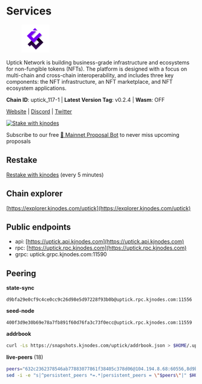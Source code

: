 # Services

<figure><img src="https://raw.githubusercontent.com/kj89/cosmos-images/main/logos/uptick.png" alt=""><figcaption></figcaption></figure>

Uptick Network is building business-grade infrastructure and  ecosystems for non-fungible tokens (NFTs). The platform is  designed with a focus on multi-chain and cross-chain interoperability,  and includes three key components: the NFT infrastructure, an NFT  marketplace, and NFT ecosystem applications.

**Chain ID**: uptick_117-1 | **Latest Version Tag**: v0.2.4 | **Wasm**: OFF

[Website](https://uptick.network) | [Discord](https://discord.gg/UzeHS7fu5H) | [Twitter](https://twitter.com/uptickproject)

[![Stake with kjnodes](https://i.ibb.co/cr44Q8j/button-stake-with-kjnodes.png)](https://restake.app/uptick/uptickvaloper1jqpaf0vgzlxvjx5meq8huweuv2nguqe20seefq)

Subscribe to our free [🤖 Mainnet Proposal Bot](https://t.me/kjnodes_proposal_bot) to never miss upcoming proposals

## Restake

[Restake with kjnodes](https://restake.app/uptick/uptickvaloper1jqpaf0vgzlxvjx5meq8huweuv2nguqe20seefq) (every 5 minutes)
## Chain explorer
[https://explorer.kjnodes.com/uptick](https://explorer.kjnodes.com/uptick)

## Public endpoints

* api: [https://uptick.api.kjnodes.com](https://uptick.api.kjnodes.com)
* rpc: [https://uptick.rpc.kjnodes.com](https://uptick.rpc.kjnodes.com)
* grpc: uptick.grpc.kjnodes.com:11590

## Peering

**state-sync**

```text
d9bfa29e0cf9c4ce0cc9c26d98e5d97228f93b0b@uptick.rpc.kjnodes.com:11556
```

**seed-node**

```text
400f3d9e30b69e78a7fb891f60d76fa3c73f0ecc@uptick.rpc.kjnodes.com:11559
```

**addrbook**
```bash
curl -Ls https://snapshots.kjnodes.com/uptick/addrbook.json > $HOME/.uptickd/config/addrbook.json
```

**live-peers** (18)
```bash
peers="632c2362378546ab77883077861f38405c378d06@104.194.8.68:60556,8d9bfdb1e2657959ec641828080052d554fbe248@65.108.205.47:36656,7ac86e61608b3d44bb0941a8fbb844e5772db984@65.108.69.17:10656,1160d5e94fbce4f8ccabb0203344c673f3af3fb6@141.94.139.233:27656,e8704845eaa0f3d39fcdc9c4065f3beb344384db@142.132.152.46:27656,e71bae28852a0b603f7360ec17fe91e7f065f324@142.132.253.112:35656,f05733da50967e3955e11665b1901d36291dfaee@65.108.195.30:21656,ea83a93c2878af90d034138fc5026218fb89d0d2@69.197.19.36:21656,755c376ec8df0c6fce6d3e28f3d9054de4fe456f@81.30.157.35:17656,ffd85619e0baed6ad09eec1e9c1651ded8e00b3b@82.165.186.119:26656,34d28eeb7be1b245fd64ba2df4cdf62b5eb60dd3@202.61.240.155:30001,f9106c0608ff93da93188651ab4b57731b0155be@159.69.73.104:26656,8ecd3260a19d2b112f6a84e0c091640744ec40c5@185.165.241.20:26656,f2710fe78495a0645b690dbf9296b5d62bc2a39f@148.113.6.229:20456,46900f4eb164f31967963544e4d9e7aac0d08a08@107.155.125.186:15656,d9bfa29e0cf9c4ce0cc9c26d98e5d97228f93b0b@65.109.88.38:11556,4914c40a9441895f355c600f38ed94756782ab99@146.59.81.204:27856,170397e75ca2b0f4e9f3b1bb5d0d23f9b10f01c7@212.23.222.125:30597"
sed -i -e "s|^persistent_peers *=.*|persistent_peers = \"$peers\"|" $HOME/.uptickd/config/config.toml
```
